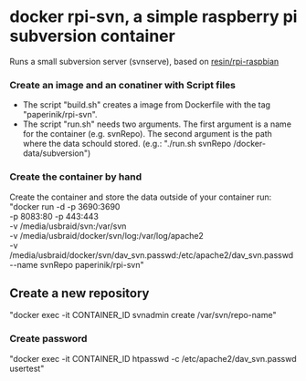 # docker rpi-svn, a simple raspberry pi subversion container
Runs a small subversion server (svnserve), based on [resin/rpi-raspbian](https://hub.docker.com/r/resin/rpi-raspbian/)

### Create an image and an conatiner with Script files
- The script "build.sh" creates a image from Dockerfile with the tag "paperinik/rpi-svn". 
- The script "run.sh" needs two arguments. The first argument is a name for the container (e.g. svnRepo). 
The second argument is the path where the data schould stored. (e.g.: "./run.sh svnRepo /docker-data/subversion")

### Create the container by hand
Create the container and store the data outside of your container run: 
"docker run -d -p 3690:3690 \
-p 8083:80 -p 443:443 \
-v /media/usbraid/svn:/var/svn \
-v /media/usbraid/docker/svn/log:/var/log/apache2 \
-v /media/usbraid/docker/svn/dav_svn.passwd:/etc/apache2/dav_svn.passwd \
--name svnRepo paperinik/rpi-svn"


## Create a new repository
"docker exec -it CONTAINER_ID svnadmin create /var/svn/repo-name"

### Create password
"docker exec -it CONTAINER_ID htpasswd -c /etc/apache2/dav_svn.passwd usertest"
